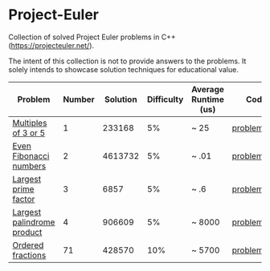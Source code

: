 # Project-Euler
Collection of solved Project Euler problems in C++ (https://projecteuler.net/).

The intent of this collection is not to provide answers to the problems. It solely intends to showcase solution techniques for educational value.

| Problem                                                          | Number | Solution | Difficulty | Average Runtime (us) | Code                                                                                   |
|------------------------------------------------------------------|--------|----------|------------|----------------------|----------------------------------------------------------------------------------------|
| [Multiples of 3 or 5](https://projecteuler.net/problem=1)        | 1      | 233168   | 5%         | ~ 25                 | [problem1.h](https://github.com/cpratim/Project-Euler/blob/main/problems/problem1.h)   |
| [Even Fibonacci numbers](https://projecteuler.net/problem=2)     | 2      | 4613732  | 5%         | ~ .01                | [problem2.h](https://github.com/cpratim/Project-Euler/blob/main/problems/problem2.h)   |
| [Largest prime factor](https://projecteuler.net/problem=3)       | 3      | 6857     | 5%         | ~ .6                 | [problem3.h](https://github.com/cpratim/Project-Euler/blob/main/problems/problem3.h)   |
| [Largest palindrome product](https://projecteuler.net/problem=4) | 4      | 906609   | 5%         | ~ 8000               | [problem4.h](https://github.com/cpratim/Project-Euler/blob/main/problems/problem4.h)   |
| [Ordered fractions](https://projecteuler.net/problem=71)         | 71     | 428570   | 10%        | ~ 5700               | [problem71.h](https://github.com/cpratim/Project-Euler/blob/main/problems/problem71.h) |
